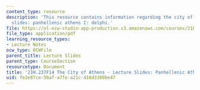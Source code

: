 ```yaml
---
content_type: resource
description: 'This resource contains information regarding the city of athens - lecture
  slides: panhellenic athens I: delphi.'
file: https://ol-ocw-studio-app-production.s3.amazonaws.com/courses/21h-237-the-city-of-athens-in-the-age-of-pericles-fall-2014/fe2e87ce50afa7fea21cd16d3300be47_MIT21H_237F14_Delphi.pdf
file_type: application/pdf
learning_resource_types:
- Lecture Notes
ocw_type: OCWFile
parent_title: Lecture Slides
parent_type: CourseSection
resourcetype: Document
title: '21H.237F14 The City of Athens - Lecture Slides: Panhellenic Athens I: Delphi'
uid: fe2e87ce-50af-a7fe-a21c-d16d3300be47
---
```

